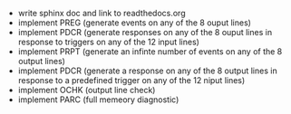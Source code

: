 * write sphinx doc and link to readthedocs.org
* implement PREG (generate events on any of the 8 ouput lines)
* implement PDCR (generate responses on any of the 8 ouput lines in response to triggers on any of the 12 input lines)
* implement PRPT (generate an infinte number of events on any of the 8 output lines)
* implement PDCR (generate a response on any of the 8 output lines in response to a predefined trigger on any of the 12 niput lines)
* implement OCHK (output line check)
* implement PARC (full memeory diagnostic)

